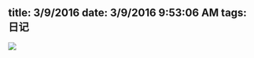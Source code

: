 title: 3/9/2016 
date: 3/9/2016 9:53:06 AM 
tags: 日记
---

![](http://7xpw00.com1.z0.glb.clouddn.com/image20160309095520.jpg)
 



